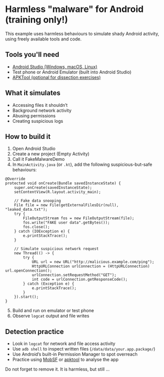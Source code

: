 # Harmless "malware" for Android (training only!)

This example uses harmless behaviours to simulate shady Android activity, using freely available tools and code.

## Tools you'll need

* [Android Studio (Windows, macOS, Linux)](https://developer.android.com/studio)
* Test phone or Android Emulator (built into Android Studio)
* [APKTool (optional for dissection exercises)](https://ibotpeaches.github.io/Apktool/)

## What it simulates

* Accessing files it shouldn’t
* Background network activity
* Abusing permissions
* Creating suspicious logs

## How to build it

1. Open Android Studio
2. Create a new project (Empty Activity)
3. Call it FakeMalwareDemo
4. In `MainActivity.java` (or `.kt`), add the following suspicious-but-safe behaviours:

```
@Override
protected void onCreate(Bundle savedInstanceState) {
    super.onCreate(savedInstanceState);
    setContentView(R.layout.activity_main);

    // Fake data snooping
    File file = new File(getExternalFilesDir(null), "leaked_data.txt");
    try {
        FileOutputStream fos = new FileOutputStream(file);
        fos.write("FAKE user data".getBytes());
        fos.close();
    } catch (IOException e) {
        e.printStackTrace();
    }

    // Simulate suspicious network request
    new Thread(() -> {
        try {
            URL url = new URL("http://malicious.example.com/ping");
            HttpURLConnection urlConnection = (HttpURLConnection) url.openConnection();
            urlConnection.setRequestMethod("GET");
            int code = urlConnection.getResponseCode();
        } catch (Exception e) {
            e.printStackTrace();
        }
    }).start();
}
```

5. Build and run on emulator or test phone
6. Observe `logcat` output and file writes

## Detection practice

* Look in `logcat` for network and file access activity
* Use `adb shell` to inspect written files (`/data/data/your.app.package/`)
* Use Android’s built-in Permission Manager to spot overreach
* Practice using [MobSF](https://mobsf.github.io/Mobile-Security-Framework-MobSF/) or [apktool](https://apktool.org/) to analyse the app

Do not forget to remove it. It is harmless, but still ...
